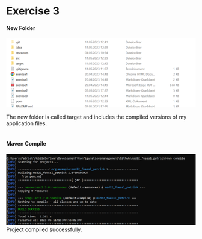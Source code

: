 # Exercise 3

#### New Folder

![target folder][files]

The new folder is called target and includes the compiled versions of my application files.
<br>
<br>
#### Maven Compile
![mvn compile][compilation]
Project compiled successfully.


[files]: resources/images/ex3_1.png
[compilation]: resources/images/ex3_2.png

